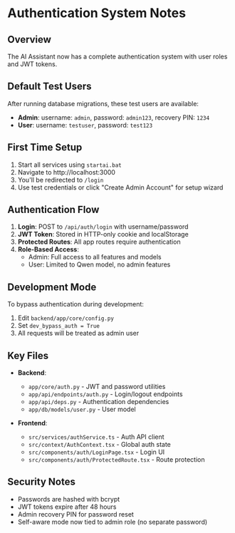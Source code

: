 # Authentication System Notes

## Overview
The AI Assistant now has a complete authentication system with user roles and JWT tokens.

## Default Test Users
After running database migrations, these test users are available:
- **Admin**: username: `admin`, password: `admin123`, recovery PIN: `1234`
- **User**: username: `testuser`, password: `test123`

## First Time Setup
1. Start all services using `startai.bat`
2. Navigate to http://localhost:3000
3. You'll be redirected to `/login`
4. Use test credentials or click "Create Admin Account" for setup wizard

## Authentication Flow
1. **Login**: POST to `/api/auth/login` with username/password
2. **JWT Token**: Stored in HTTP-only cookie and localStorage
3. **Protected Routes**: All app routes require authentication
4. **Role-Based Access**: 
   - Admin: Full access to all features and models
   - User: Limited to Qwen model, no admin features

## Development Mode
To bypass authentication during development:
1. Edit `backend/app/core/config.py`
2. Set `dev_bypass_auth = True`
3. All requests will be treated as admin user

## Key Files
- **Backend**:
  - `app/core/auth.py` - JWT and password utilities
  - `app/api/endpoints/auth.py` - Login/logout endpoints
  - `app/api/deps.py` - Authentication dependencies
  - `app/db/models/user.py` - User model

- **Frontend**:
  - `src/services/authService.ts` - Auth API client
  - `src/context/AuthContext.tsx` - Global auth state
  - `src/components/auth/LoginPage.tsx` - Login UI
  - `src/components/auth/ProtectedRoute.tsx` - Route protection

## Security Notes
- Passwords are hashed with bcrypt
- JWT tokens expire after 48 hours
- Admin recovery PIN for password reset
- Self-aware mode now tied to admin role (no separate password)